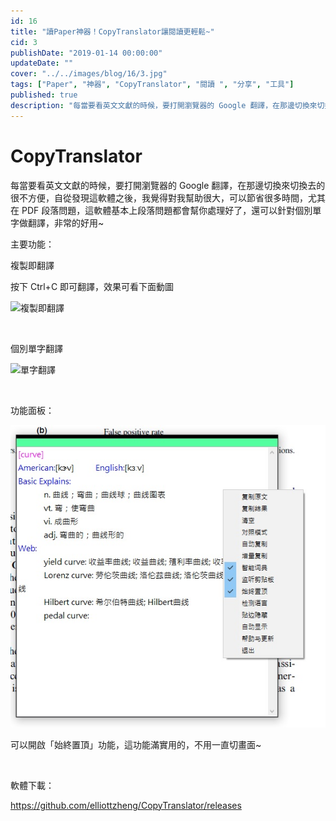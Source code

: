 ```yaml
---
id: 16
title: "讀Paper神器！CopyTranslator讓閱讀更輕鬆~"
cid: 3
publishDate: "2019-01-14 00:00:00"
updateDate: ""
cover: "../../images/blog/16/3.jpg"
tags: ["Paper", "神器", "CopyTranslator", "閱讀 ", "分享", "工具"]
published: true
description: "每當要看英文文獻的時候，要打開瀏覽器的 Google 翻譯，在那邊切換來切換去的很不方便"
---
```


# CopyTranslator

每當要看英文文獻的時候，要打開瀏覽器的 Google 翻譯，在那邊切換來切換去的很不方便，自從發現這軟體之後，我覺得對我幫助很大，可以節省很多時間，尤其在 PDF 段落問題，這軟體基本上段落問題都會幫你處理好了，還可以針對個別單字做翻譯，非常的好用~

主要功能：

複製即翻譯

按下 Ctrl+C 即可翻譯，效果可看下面動圖

![複製即翻譯](/images/blog/16/1.gif)

<br />

個別單字翻譯

![單字翻譯](/images/blog/16/2.gif)

<br />

功能面板：

![功能面板](../../images/blog/16/3.jpg)

可以開啟「始終置頂」功能，這功能滿實用的，不用一直切畫面~

<br />

軟體下載：

https://github.com/elliottzheng/CopyTranslator/releases
